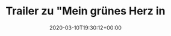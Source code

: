 ---
retweeted: false
source: <a href="http://www.samruston.co.uk" rel="nofollow">Flamingo for Android</a>
entities:
  hashtags: []
  symbols: []
  user_mentions: []
  urls:
  - url: https://t.co/rH9AOx5Kro
    expanded_url: https://youtu.be/n_Xn_Gej1Ds
    display_url: youtu.be/n_Xn_Gej1Ds
    indices:
    - '105'
    - '128'
display_text_range:
- '0'
- '128'
favorite_count: '0'
id_str: '1237460765277392896'
truncated: false
retweet_count: '0'
id: '1237460765277392896'
possibly_sensitive: false
created_at: Tue Mar 10 19:30:12 +0000 2020
favorited: false
full_text: "Trailer zu \"Mein grünes Herz in dunklen Zeiten\" schaut ♥️ aus und ich
  finde ihn in keinem Kino mehr. \U0001F62D"
lang: de
quote_url: https://youtu.be/n_Xn_Gej1Ds
tags:
- pesos:twitter
date: '2020-03-10T19:30:12+00:00'
src: https://twitter.com/bascht/status/1237460765277392896
original_url: https://twitter.com/bascht/status/1237460765277392896
type: twitter_tweet
text: "Trailer zu \"Mein grünes Herz in dunklen Zeiten\" schaut ♥️ aus und ich finde
  ihn in keinem Kino mehr. \U0001F62D"
title: Trailer zu "Mein grünes Herz in

---
